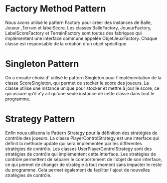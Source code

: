 # Factory Method Pattern

Nous avons utilisé le pattern Factory pour créer des instances de Balle, Joueur ,Terrain et labelScore. Les classes BalleFactory, JoueurFactory, LabelScoreFactory et TerrainFactory sont toutes des fabriques qui implémentent une interface commune appelée ObjetJeuxFactory. Chaque classe est responsable de la création d'un objet spécifique.
# Singleton Pattern

On a ensuite choisi d' utilisé le pattern Singleton pour l'implémentation de la classe ScoreSingleton, qui permet de stocker le score des joueurs. La classe utilise une instance unique pour stocker et mettre à jour le score, ce qui assure qu'il n'y ait qu'une seule instance de cette classe dans tout le programme.
# Strategy Pattern

Enfin nous utilisons le Pattern Strategy  pour la définition des stratégies de contrôle des joueurs. La classe PlayerControlStrategy est une interface qui définit la méthode update qui sera implémentée par les différentes stratégies de contrôle. Les classes UserPlayerControlStrategy sont des stratégies de contrôle qui implémentent cette interface. Les stratégies de contrôle permettent de séparer le comportement de l'objet de son interface, ce qui permet de changer de stratégie à tout moment sans impacter le reste du programme. Cela permet également de faciliter l'ajout de nouvelles stratégies de contrôle.